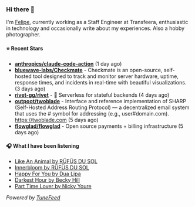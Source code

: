 ### Hi there 👋

I'm [Felipe](https://felipevm.com), currently working as a Staff Engineer at Transfeera, enthusiastic in technology and occasionally write about my experiences. Also a hobby photographer.

#### ⭐ Recent Stars
- **[anthropics/claude-code-action](https://github.com/anthropics/claude-code-action)** (1 day ago)
- **[bluewave-labs/Checkmate](https://github.com/bluewave-labs/Checkmate)** - Checkmate is an open-source, self-hosted tool designed to track and monitor server hardware, uptime, response times, and incidents in real-time with beautiful visualizations. (3 days ago)
- **[rivet-gg/rivet](https://github.com/rivet-gg/rivet)** - 🔩 Serverless for stateful backends (4 days ago)
- **[outpoot/twoblade](https://github.com/outpoot/twoblade)** - Interface and reference implementation of SHARP (Self-Hosted Address Routing Protocol) — a decentralized email system that uses the # symbol for addressing (e.g., user#domain.com). https://twoblade.com (5 days ago)
- **[flowglad/flowglad](https://github.com/flowglad/flowglad)** - Open source payments &#43; billing infrastructure (5 days ago)

#### 🎧 What I have been listening
- [Like An Animal by RÜFÜS DU SOL](https://open.spotify.com/track/6dw1sbdCwW5sbsbcpq6QED)
- [Innerbloom by RÜFÜS DU SOL](https://open.spotify.com/track/6CGMZijOAZvTXG21T8t6R0)
- [Happy For You by Dua Lipa](https://open.spotify.com/track/05oC2UvKDcx0cY2wg9gzKC)
- [Darkest Hour by Becky Hill](https://open.spotify.com/track/0rX4zPMMpg8IhCKElJp8lp)
- [Part Time Lover by Nicky Youre](https://open.spotify.com/track/5swD4enZDl1r6ynQsTGHJa)

_Powered by [TuneFeed](https://tunefeed.app?ref=github.com)_
